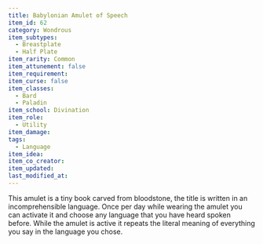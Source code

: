 ```yaml
---
title: Babylonian Amulet of Speech
item_id: 62
category: Wondrous
item_subtypes:
  - Breastplate
  - Half Plate
item_rarity: Common
item_attunement: false
item_requirement:
item_curse: false
item_classes:
  - Bard
  - Paladin
item_school: Divination
item_role:
  - Utility
item_damage:
tags:
  - Language
item_idea:
item_co_creator:
item_updated:
last_modified_at:
---
```


This amulet is a tiny book carved from bloodstone, the title is written in an incomprehensible language. Once per day while wearing the amulet you can activate it and choose any language that you have heard spoken before. While the amulet is active it repeats the literal meaning of everything you say in the language you chose.
